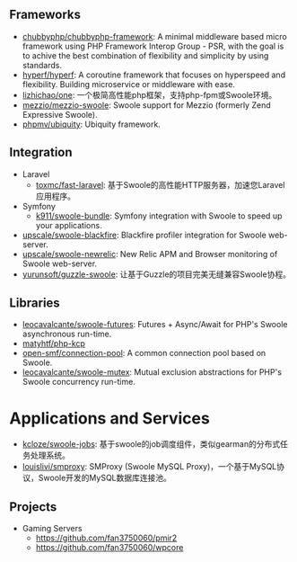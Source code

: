 ## Frameworks

* [chubbyphp/chubbyphp-framework](https://github.com/chubbyphp/chubbyphp-framework): A minimal middleware based micro framework using PHP Framework Interop Group - PSR, with the goal is to achive the best combination of flexibility and simplicity by using standards.
* [hyperf/hyperf](https://github.com/hyperf/hyperf): A coroutine framework that focuses on hyperspeed and flexibility. Building microservice or middleware with ease.
* [lizhichao/one](https://github.com/lizhichao/one): 一个极简高性能php框架，支持php-fpm或Swoole环境。
* [mezzio/mezzio-swoole](https://github.com/mezzio/mezzio-swoole): Swoole support for Mezzio (formerly Zend Expressive Swoole).
* [phpmv/ubiquity](https://github.com/phpMv/ubiquity): Ubiquity framework.

## Integration

* Laravel
    * [toxmc/fast-laravel](https://github.com/toxmc/fast-laravel): 基于Swoole的高性能HTTP服务器，加速您Laravel应用程序。
* Symfony
    * [k911/swoole-bundle](https://github.com/k911/swoole-bundle): Symfony integration with Swoole to speed up your applications.
* [upscale/swoole-blackfire](https://github.com/upscalesoftware/swoole-blackfire): Blackfire profiler integration for Swoole web-server.
* [upscale/swoole-newrelic](https://github.com/upscalesoftware/swoole-newrelic): New Relic APM and Browser monitoring of Swoole web-server.
* [yurunsoft/guzzle-swoole](https://github.com/Yurunsoft/Guzzle-Swoole): 让基于Guzzle的项目完美无缝兼容Swoole协程。

## Libraries

* [leocavalcante/swoole-futures](https://github.com/leocavalcante/swoole-futures): Futures + Async/Await for PHP's Swoole asynchronous run-time.
* [matyhtf/php-kcp](https://github.com/matyhtf/php-kcp)
* [open-smf/connection-pool](https://github.com/open-smf/connection-pool): A common connection pool based on Swoole.
* [leocavalcante/swoole-mutex](https://github.com/leocavalcante/swoole-mutex): Mutual exclusion abstractions for PHP's Swoole concurrency run-time.

# Applications and Services

* [kcloze/swoole-jobs](https://github.com/kcloze/swoole-jobs): 基于swoole的job调度组件，类似gearman的分布式任务处理系统。
* [louislivi/smproxy](https://github.com/louislivi/SMProxy): SMProxy (Swoole MySQL Proxy)，一个基于MySQL协议，Swoole开发的MySQL数据库连接池。

## Projects

* Gaming Servers
    * https://github.com/fan3750060/pmir2
    * https://github.com/fan3750060/wpcore

